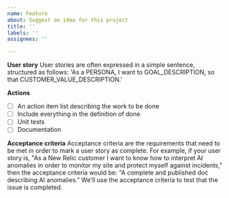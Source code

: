 ```yaml
---
name: Feature
about: Suggest an idea for this project
title: ''
labels: ''
assignees: ''

---
```


**User story**
User stories are often expressed in a simple sentence, structured as follows: 'As a PERSONA, I want to GOAL_DESCRIPTION, so that CUSTOMER_VALUE_DESCRIPTION.' 

**Actions**
- [ ] An action item list describing the work to be done
- [ ] Include everything in the definition of done 
- [ ] Unit tests
- [ ] Documentation

**Acceptance criteria**
Acceptance criteria are the requirements that need to be met in order to mark a user story as complete. For example, if your user story is, "As a New Relic customer I want to know how to interpret AI anomalies in order to monitor my site and protect myself against incidents," then the acceptance criteria would be: "A complete and published doc describing AI anomalies." We'll use the acceptance criteria to test that the issue is completed.
